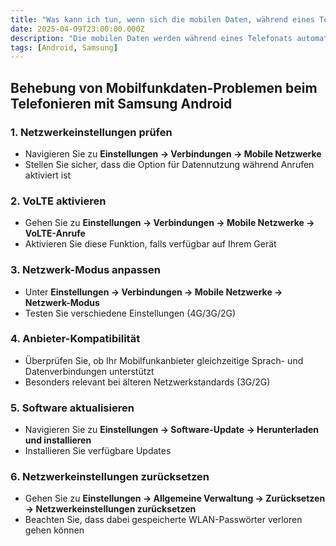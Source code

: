 ```yaml
---
title: "Was kann ich tun, wenn sich die mobilen Daten, während eines Telefonats deaktivieren?"
date: 2025-04-09T23:00:00.000Z
description: "Die mobilen Daten werden während eines Telefonats automatisch deaktiviert."
tags: [Android, Samsung]
---
```


## Behebung von Mobilfunkdaten-Problemen beim Telefonieren mit Samsung Android

### 1. Netzwerkeinstellungen prüfen

- Navigieren Sie zu **Einstellungen → Verbindungen → Mobile Netzwerke**
- Stellen Sie sicher, dass die Option für Datennutzung während Anrufen aktiviert ist

### 2. VoLTE aktivieren

- Gehen Sie zu **Einstellungen → Verbindungen → Mobile Netzwerke → VoLTE-Anrufe**
- Aktivieren Sie diese Funktion, falls verfügbar auf Ihrem Gerät

### 3. Netzwerk-Modus anpassen

- Unter **Einstellungen → Verbindungen → Mobile Netzwerke → Netzwerk-Modus**
- Testen Sie verschiedene Einstellungen (4G/3G/2G)

### 4. Anbieter-Kompatibilität

- Überprüfen Sie, ob Ihr Mobilfunkanbieter gleichzeitige Sprach- und Datenverbindungen unterstützt
- Besonders relevant bei älteren Netzwerkstandards (3G/2G)

### 5. Software aktualisieren

- Navigieren Sie zu **Einstellungen → Software-Update → Herunterladen und installieren**
- Installieren Sie verfügbare Updates

### 6. Netzwerkeinstellungen zurücksetzen

- Gehen Sie zu **Einstellungen → Allgemeine Verwaltung → Zurücksetzen → Netzwerkeinstellungen zurücksetzen**
- Beachten Sie, dass dabei gespeicherte WLAN-Passwörter verloren gehen können

